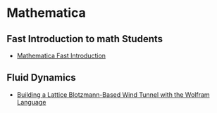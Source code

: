 # Mathematica

## Fast Introduction to math Students
- [Mathematica Fast Introduction](https://www.wolfram.com/language/fast-introduction-for-math-students/ko///)

## Fluid Dynamics

- [Building a Lattice Blotzmann-Based Wind Tunnel with the Wolfram Language](https://blog.wolfram.com/2019/11/07/building-a-lattice-boltzmann-based-wind-tunnel-with-the-wolfram-language/)

